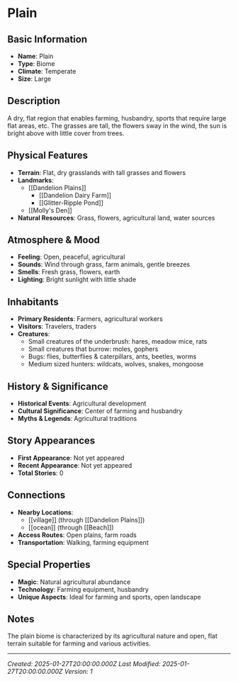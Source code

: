 # Plain

## Basic Information
- **Name**: Plain
- **Type**: Biome
- **Climate**: Temperate
- **Size**: Large

## Description
A dry, flat region that enables farming, husbandry, sports that require large flat areas, etc. The grasses are tall, the flowers sway in the wind, the sun is bright above with little cover from trees.

## Physical Features
- **Terrain**: Flat, dry grasslands with tall grasses and flowers
- **Landmarks**: 
  - [[Dandelion Plains]]
    - [[Dandelion Dairy Farm]]
    - [[Glitter-Ripple Pond]]
  - [[Molly's Den]]
- **Natural Resources**: Grass, flowers, agricultural land, water sources

## Atmosphere & Mood
- **Feeling**: Open, peaceful, agricultural
- **Sounds**: Wind through grass, farm animals, gentle breezes
- **Smells**: Fresh grass, flowers, earth
- **Lighting**: Bright sunlight with little shade

## Inhabitants
- **Primary Residents**: Farmers, agricultural workers
- **Visitors**: Travelers, traders
- **Creatures**: 
  - Small creatures of the underbrush: hares, meadow mice, rats
  - Small creatures that burrow: moles, gophers
  - Bugs: flies, butterflies & caterpillars, ants, beetles, worms
  - Medium sized hunters: wildcats, wolves, snakes, mongoose

## History & Significance
- **Historical Events**: Agricultural development
- **Cultural Significance**: Center of farming and husbandry
- **Myths & Legends**: Agricultural traditions

## Story Appearances
- **First Appearance**: Not yet appeared
- **Recent Appearance**: Not yet appeared
- **Total Stories**: 0

## Connections
- **Nearby Locations**: 
  - [[village]] (through [[Dandelion Plains]])
  - [[ocean]] (through [[Beach]])
- **Access Routes**: Open plains, farm roads
- **Transportation**: Walking, farming equipment

## Special Properties
- **Magic**: Natural agricultural abundance
- **Technology**: Farming equipment, husbandry
- **Unique Aspects**: Ideal for farming and sports, open landscape

## Notes
The plain biome is characterized by its agricultural nature and open, flat terrain suitable for farming and various activities.

---
*Created: 2025-01-27T20:00:00.000Z*
*Last Modified: 2025-01-27T20:00:00.000Z*
*Version: 1*
